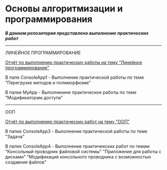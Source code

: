 # Основы алгоритмизации и программирования
***В данном репозитория представлено выполнение практических работ***

--- 
ЛИНЕЙНОЕ ПРОГРАММИРОВАНИЕ

[Отчёт по выполнению практических работы на тему "Линейное программирование"](Отчёты/Линейное%20программирование%20Баранова%20Анна%20ИПО-31/Линейное%20программирование%20Баранова%20Анна%20ИПО-31.md)

В папе ConsoleApp1 - Выполнение практической работы по теме "Перегрузке методов и полиморфизме"

В папке MyApp - Выполненине практическое работы по теме "Модификаторам доступа"

---

ООП

[Отчёт по выполнению практических работ на тему "ООП"](Отчёты/ООП%20Баранова%20Анна%20ИПО-31/ООП%20Баранова%20Анна%20ИПО-31.md)

В папке ConsoleApp3 - Выполнение практической работы по теме "Задача"

В папке ConsoleApp4 - Выполнение практичекских работ по темам "Консольный проводник файловой системы" "Приложение для работы с дисками" "Модификация консольного проводника с возможностью создавния файлов"
